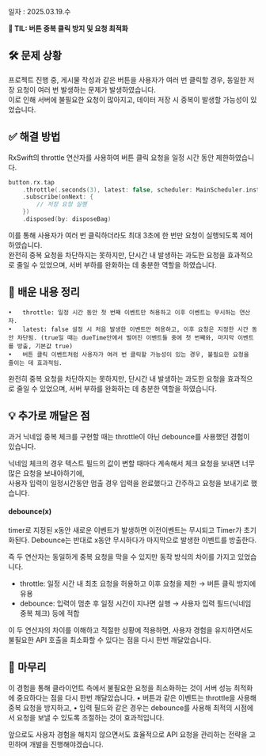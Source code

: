 일자 : 2025.03.19.수

**📌 TIL: 버튼 중복 클릭 방지 및 요청 최적화**

## 🛠 문제 상황

프로젝트 진행 중, 게시물 작성과 같은 버튼을 사용자가 여러 번 클릭할 경우, 동일한 저장 요청이 여러 번 발생하는 문제가 발생하였습니다.<br>
이로 인해 서버에 불필요한 요청이 많아지고, 데이터 저장 시 중복이 발생할 가능성이 있었습니다.

## ✅ 해결 방법

RxSwift의 throttle 연산자를 사용하여 버튼 클릭 요청을 일정 시간 동안 제한하였습니다.

```swift
button.rx.tap
    .throttle(.seconds(3), latest: false, scheduler: MainScheduler.instance)
    .subscribe(onNext: {
        // 저장 요청 실행
    })
    .disposed(by: disposeBag)
```

이를 통해 사용자가 여러 번 클릭하더라도 최대 3초에 한 번만 요청이 실행되도록 제어하였습니다.<br>
완전히 중복 요청을 차단하지는 못하지만, 단시간 내 발생하는 과도한 요청을 효과적으로 줄일 수 있었으며, 서버 부하를 완화하는 데 충분한 역할을 하였습니다.

## 🎯 배운 내용 정리

    •	throttle: 일정 시간 동안 첫 번째 이벤트만 허용하고 이후 이벤트는 무시하는 연산자.
    •	latest: false 설정 시 처음 발생한 이벤트만 허용하고, 이후 요청은 지정한 시간 동안 차단됨. (true일 때는 dueTime안에서 벌어진 이벤트들 중에 첫 번째와, 마지막 이벤트를 방출, 기본값 true)
    •	버튼 클릭 이벤트처럼 사용자가 여러 번 클릭할 가능성이 있는 경우, 불필요한 요청을 줄이는 데 효과적임.

완전히 중복 요청을 차단하지는 못하지만, 단시간 내 발생하는 과도한 요청을 효과적으로 줄일 수 있었으며, 서버 부하를 완화하는 데 충분한 역할을 하였습니다.

## 💡 추가로 깨달은 점

과거 닉네임 중복 체크를 구현할 때는 throttle이 아닌 debounce를 사용했던 경험이 있습니다.

닉네임 체크의 경우 텍스트 필드의 값이 변할 때마다 계속해서 체크 요청을 보내면 너무 많은 요청을 보내야하기에,<br>
사용자 입력이 일정시간동안 멈출 경우 입력을 완료했다고 간주하고 요청을 보내기로 했습니다.

#### debounce(x)

timer로 지정된 x동안 새로운 이벤트가 발생하면 이전이벤트는 무시되고 Timer가 초기화된다.
Debounce는 반대로 x동안 무시하다가 마지막으로 발생한 이벤트를 방출한다.

즉 두 연산자는 동일하게 중복 요청을 막을 수 있지만 동작 방식의 차이를 가지고 있었습니다.

- throttle: 일정 시간 내 최초 요청을 허용하고 이후 요청을 제한 → 버튼 클릭 방지에 유용
- debounce: 입력이 멈춘 후 일정 시간이 지나면 실행 → 사용자 입력 필드(닉네임 중복 체크) 등에 적합

이 두 연산자의 차이를 이해하고 적절한 상황에 적용하면, 사용자 경험을 유지하면서도 불필요한 API 호출을 최소화할 수 있다는 점을 다시 한번 깨달았습니다.

## 📌 마무리

이 경험을 통해 클라이언트 측에서 불필요한 요청을 최소화하는 것이 서버 성능 최적화에 중요하다는 점을 다시 한번 깨달았습니다.
• 버튼과 같은 이벤트는 throttle을 사용해 중복 요청을 방지하고,
• 입력 필드와 같은 경우는 debounce를 사용해 최적의 시점에서 요청을 보낼 수 있도록 조절하는 것이 효과적입니다.

앞으로도 사용자 경험을 해치지 않으면서도 효율적으로 API 요청을 관리하는 전략을 고민하며 개발을 진행해야겠습니다.
